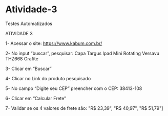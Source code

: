 # Atividade-3
Testes Automatizados


ATIVIDADE 3

1-	Acessar o site: https://www.kabum.com.br/

2-	No input “buscar”, pesquisar: Capa Targus Ipad Mini Rotating Versavu THZ668 Grafite

3-	Clicar em “Buscar”

4-	Clicar no Link do produto pesquisado

5-	No campo “Digite seu CEP” preencher com o CEP: 38413-108

6-	Clicar em “Calcular Frete”

7-	Validar se os 4 valores de frete são: "R$ 23,39", "R$ 40,97", "R$ 51,79"]
